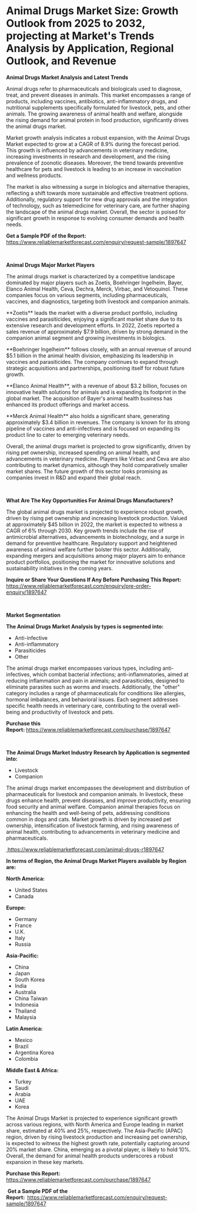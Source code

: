 <p><h1>Animal Drugs Market Size: Growth Outlook from 2025 to 2032, projecting at Market's Trends Analysis by Application, Regional Outlook, and Revenue</h1></p><p><strong>Animal Drugs Market Analysis and Latest Trends</strong></p>
<p><p>Animal drugs refer to pharmaceuticals and biologicals used to diagnose, treat, and prevent diseases in animals. This market encompasses a range of products, including vaccines, antibiotics, anti-inflammatory drugs, and nutritional supplements specifically formulated for livestock, pets, and other animals. The growing awareness of animal health and welfare, alongside the rising demand for animal protein in food production, significantly drives the animal drugs market.</p><p>Market growth analysis indicates a robust expansion, with the Animal Drugs Market expected to grow at a CAGR of 8.9% during the forecast period. This growth is influenced by advancements in veterinary medicine, increasing investments in research and development, and the rising prevalence of zoonotic diseases. Moreover, the trend towards preventive healthcare for pets and livestock is leading to an increase in vaccination and wellness products. </p><p>The market is also witnessing a surge in biologics and alternative therapies, reflecting a shift towards more sustainable and effective treatment options. Additionally, regulatory support for new drug approvals and the integration of technology, such as telemedicine for veterinary care, are further shaping the landscape of the animal drugs market. Overall, the sector is poised for significant growth in response to evolving consumer demands and health needs.</p></p>
<p><strong>Get a Sample PDF of the Report:&nbsp;</strong> <a href="https://www.reliablemarketforecast.com/enquiry/request-sample/1897647?utm_campaign=2533&utm_medium=2&utm_source=Github&utm_content=ia&utm_term=19042025&utm_id=animal-drugs">https://www.reliablemarketforecast.com/enquiry/request-sample/1897647</a></p>
<p>&nbsp;</p>
<p><strong>Animal Drugs Major Market Players</strong></p>
<p><p>The animal drugs market is characterized by a competitive landscape dominated by major players such as Zoetis, Boehringer Ingelheim, Bayer, Elanco Animal Health, Ceva, Dechra, Merck, Virbac, and Vetoquinol. These companies focus on various segments, including pharmaceuticals, vaccines, and diagnostics, targeting both livestock and companion animals.</p><p>**Zoetis** leads the market with a diverse product portfolio, including vaccines and parasiticides, enjoying a significant market share due to its extensive research and development efforts. In 2022, Zoetis reported a sales revenue of approximately $7.9 billion, driven by strong demand in the companion animal segment and growing investments in biologics.</p><p>**Boehringer Ingelheim** follows closely, with an annual revenue of around $5.1 billion in the animal health division, emphasizing its leadership in vaccines and parasiticides. The company continues to expand through strategic acquisitions and partnerships, positioning itself for robust future growth.</p><p>**Elanco Animal Health**, with a revenue of about $3.2 billion, focuses on innovative health solutions for animals and is expanding its footprint in the global market. The acquisition of Bayer's animal health business has enhanced its product offerings and market access.</p><p>**Merck Animal Health** also holds a significant share, generating approximately $3.4 billion in revenues. The company is known for its strong pipeline of vaccines and anti-infectives and is focused on expanding its product line to cater to emerging veterinary needs.</p><p>Overall, the animal drugs market is projected to grow significantly, driven by rising pet ownership, increased spending on animal health, and advancements in veterinary medicine. Players like Virbac and Ceva are also contributing to market dynamics, although they hold comparatively smaller market shares. The future growth of this sector looks promising as companies invest in R&D and expand their global reach.</p></p>
<p>&nbsp;</p>
<p><strong>What Are The Key Opportunities For Animal Drugs Manufacturers?</strong></p>
<p><p>The global animal drugs market is projected to experience robust growth, driven by rising pet ownership and increasing livestock production. Valued at approximately $45 billion in 2022, the market is expected to witness a CAGR of 6% through 2030. Key growth trends include the rise of antimicrobial alternatives, advancements in biotechnology, and a surge in demand for preventive healthcare. Regulatory support and heightened awareness of animal welfare further bolster this sector. Additionally, expanding mergers and acquisitions among major players aim to enhance product portfolios, positioning the market for innovative solutions and sustainability initiatives in the coming years.</p></p>
<p><strong>Inquire or Share Your Questions If Any Before Purchasing This Report:</strong> <a href="https://www.reliablemarketforecast.com/enquiry/pre-order-enquiry/1897647?utm_campaign=2533&utm_medium=2&utm_source=Github&utm_content=ia&utm_term=19042025&utm_id=animal-drugs">https://www.reliablemarketforecast.com/enquiry/pre-order-enquiry/1897647</a></p>
<p>&nbsp;</p>
<p><strong>Market Segmentation</strong></p>
<p><strong>The Animal Drugs Market Analysis by types is segmented into:</strong></p>
<p><ul><li>Anti-infective</li><li>Anti-inflammatory</li><li>Parasiticides</li><li>Other</li></ul></p>
<p><p>The animal drugs market encompasses various types, including anti-infectives, which combat bacterial infections; anti-inflammatories, aimed at reducing inflammation and pain in animals; and parasiticides, designed to eliminate parasites such as worms and insects. Additionally, the "other" category includes a range of pharmaceuticals for conditions like allergies, hormonal imbalances, and behavioral issues. Each segment addresses specific health needs in veterinary care, contributing to the overall well-being and productivity of livestock and pets.</p></p>
<p><strong>Purchase this Report:&nbsp;</strong><a href="https://www.reliablemarketforecast.com/purchase/1897647?utm_campaign=2533&utm_medium=2&utm_source=Github&utm_content=ia&utm_term=19042025&utm_id=animal-drugs">https://www.reliablemarketforecast.com/purchase/1897647</a></p>
<p>&nbsp;</p>
<p><strong>The Animal Drugs Market Industry Research by Application is segmented into:</strong></p>
<p><ul><li>Livestock</li><li>Companion</li></ul></p>
<p><p>The animal drugs market encompasses the development and distribution of pharmaceuticals for livestock and companion animals. In livestock, these drugs enhance health, prevent diseases, and improve productivity, ensuring food security and animal welfare. Companion animal therapies focus on enhancing the health and well-being of pets, addressing conditions common in dogs and cats. Market growth is driven by increased pet ownership, intensification of livestock farming, and rising awareness of animal health, contributing to advancements in veterinary medicine and pharmaceuticals.</p></p>
<p><a href="https://www.reliablemarketforecast.com/animal-drugs-r1897647?utm_campaign=2533&utm_medium=2&utm_source=Github&utm_content=ia&utm_term=19042025&utm_id=animal-drugs">&nbsp;https://www.reliablemarketforecast.com/animal-drugs-r1897647</a></p>
<p><strong>In terms of Region, the Animal Drugs Market Players available by Region are:</strong></p>
<p>
    <p> <strong> North America: </strong>
        <ul>
            <li>United States</li>
            <li>Canada</li>
        </ul>
        </p> 
    <p> <strong> Europe: </strong>
        <ul>
            <li>Germany</li>
            <li>France</li>
            <li>U.K.</li>
            <li>Italy</li>
            <li>Russia</li>
        </ul>
        </p> 
    <p> <strong> Asia-Pacific: </strong>
        <ul>
            <li>China</li>
            <li>Japan</li>
            <li>South Korea</li>
            <li>India</li>
            <li>Australia</li>
            <li>China Taiwan</li>
            <li>Indonesia</li>
            <li>Thailand</li>
            <li>Malaysia</li>
        </ul>
        </p> 
    <p> <strong> Latin America: </strong>
        <ul>
            <li>Mexico</li>
            <li>Brazil</li>
            <li>Argentina Korea</li>
            <li>Colombia</li>
        </ul>
        </p> 
    <p> <strong> Middle East & Africa: </strong>
        <ul>
            <li>Turkey</li>
            <li>Saudi</li>
            <li>Arabia</li>
            <li>UAE</li>
            <li>Korea</li>
        </ul>
    </p>
    </p>
<p><p>The Animal Drugs Market is projected to experience significant growth across various regions, with North America and Europe leading in market share, estimated at 40% and 25%, respectively. The Asia-Pacific (APAC) region, driven by rising livestock production and increasing pet ownership, is expected to witness the highest growth rate, potentially capturing around 20% market share. China, emerging as a pivotal player, is likely to hold 10%. Overall, the demand for animal health products underscores a robust expansion in these key markets.</p></p>
<p><strong>Purchase this Report: </strong><a href="https://www.reliablemarketforecast.com/purchase/1897647?utm_campaign=2533&utm_medium=2&utm_source=Github&utm_content=ia&utm_term=19042025&utm_id=animal-drugs">https://www.reliablemarketforecast.com/purchase/1897647</a></p>
<p>&nbsp;<strong>Get a Sample PDF of the Report:&nbsp;&nbsp;</strong><a href="https://www.reliablemarketforecast.com/enquiry/request-sample/1897647?utm_campaign=2533&utm_medium=2&utm_source=Github&utm_content=ia&utm_term=19042025&utm_id=animal-drugs">https://www.reliablemarketforecast.com/enquiry/request-sample/1897647</a></p>
<p><strong></strong></p>
<p><p></p><p></p><p></p></p>